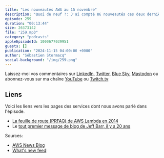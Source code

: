 ```yaml
---
title: "Les nouveautés AWS au 15 novembre"
description: "Quoi de neuf ?: J'ai compté 86 nouveautés ces deux dernières semaines, en ligne avec le rythme d'octobre. C'est une semaine d'anniversaire puisque nous fetons les 20 ans du blogs AWS News et les 10 ans de AWS Lambda. J'ai aussi accroché pour vous des nouveautés sympas pour EBS et CloudFormation, de nouvelles APIs pour Amazon Location Service, des brokers express pour Kafka et un nouveau type de policy IAM - si vous travaillez dans des équipes sécurité, vous allez adorer : les resource control policy ou RCP."
episode: 259
duration: "00:13:44"
size: 26373142
file: "259.mp3"
category: "podcasts"
appleEpisodeId: 1000677039951
guests: []
publication: "2024-11-15 04:00:00 +0000"
author: "Sébastien Stormacq"
social-background: "/img/259.png"
---
```


Laissez-moi vos commentaires sur [LinkedIn](https://www.linkedin.com/in/sebastienstormacq/), [Twitter](https://twitter.com/sebsto), [Blue Sky](https://bsky.app/profile/sebsto.bsky.social), [Mastodon](https://awscommunity.social/@sebsto) ou abonnez-vous sur ma chaîne [YouTube](https://www.youtube.com/sebsto) ou [Twitch.tv](https://www.twitch.tv/sebAWS)

## Liens

Voici les liens vers les pages des services dont nous avons parlé dans l'épisode.

- [La feuille de route (PRFAQ) de AWS Lambda en 2014](https://www.allthingsdistributed.com/2024/11/aws-lambda-turns-10-a-rare-look-at-the-doc-that-started-it.html)
- Le [tout premier message de blog de Jeff Barr, il y a 20 ans](https://aws.amazon.com/blogs/aws/welcome/)


Sources: 

- [AWS News Blog](https://aws.amazon.com/blogs/aws/)
- [What's new feed](https://aws.amazon.com/about-aws/whats-new/2023/)
